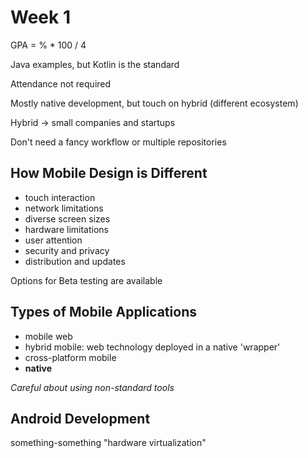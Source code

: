 # Week 1

GPA = % * 100 / 4

Java examples, but Kotlin is the standard

Attendance not required

Mostly native development, but touch on hybrid (different ecosystem)

Hybrid -> small companies and startups

Don't need a fancy workflow or multiple repositories

## How Mobile Design is Different
- touch interaction
- network limitations
- diverse screen sizes
- hardware limitations
- user attention
- security and privacy
- distribution and updates

Options for Beta testing are available

## Types of Mobile Applications
- mobile web
- hybrid mobile: web technology deployed in a native 'wrapper'
- cross-platform mobile
- **native**

*Careful about using non-standard tools*

## Android Development

something-something "hardware virtualization"